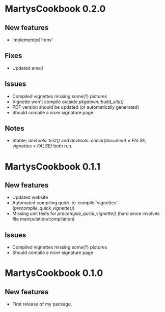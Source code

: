 # MartysCookbook 0.2.0

## New features

- Implemented 'renv'

## Fixes

- Updated email

## Issues

- Compiled vignettes missing some(?) pictures
- Vignette won't compile outside *pkgdown::build_site()*
- PDF version should be updated (or automatically generated)
- Should compile a nicer signature page

## Notes

- Stable; *devtools::test()* and *devtools::check(document = FALSE, vignettes = FALSE)* both run.


# MartysCookbook 0.1.1

## New features

- Updated website
- Automated compiling quick-to-compile 'vignettes' (*precompile_quick_vignette()*)
- Missing unit tests for *precompile_quick_vignette()* (hard since involves file manipulation/compilation)

## Issues

- Compiled vignettes missing some(?) pictures
- Should compile a nicer signature page


# MartysCookbook 0.1.0

## New features

- First release of my package.
